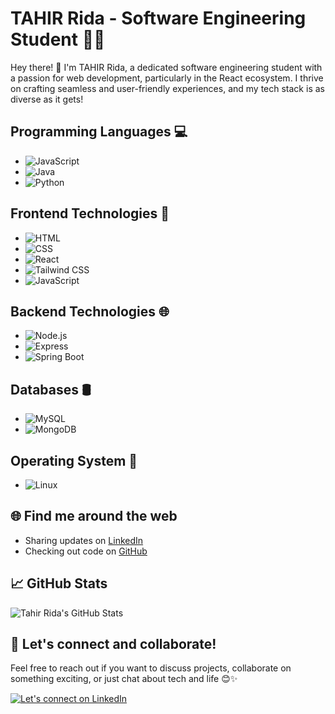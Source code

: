# TAHIR Rida - Software Engineering Student 👨‍💻

Hey there! 👋 I'm TAHIR Rida, a dedicated software engineering student with a passion for web development, particularly in the React ecosystem. I thrive on crafting seamless and user-friendly experiences, and my tech stack is as diverse as it gets!

## Programming Languages 💻

- ![JavaScript](https://img.icons8.com/color/48/000000/javascript.png)
- ![Java](https://img.icons8.com/color/48/000000/java-coffee-cup-logo.png)
- ![Python](https://img.icons8.com/color/48/000000/python.png)

## Frontend Technologies 🚀
- ![HTML](https://img.icons8.com/color/48/000000/html-5.png)
- ![CSS](https://img.icons8.com/color/48/000000/css3.png)
- ![React](https://img.icons8.com/color/48/000000/react.png)
- ![Tailwind CSS](https://img.icons8.com/color/48/000000/tailwind-css.png)
- ![JavaScript](https://img.icons8.com/color/48/000000/javascript.png)

## Backend Technologies 🌐

- ![Node.js](https://img.icons8.com/color/48/000000/nodejs.png)
- ![Express](https://img.icons8.com/color/48/000000/express.png)
- ![Spring Boot](https://img.icons8.com/color/48/000000/spring-logo.png)

## Databases 🛢️

- ![MySQL](https://img.icons8.com/color/48/000000/mysql.png)
- ![MongoDB](https://img.icons8.com/color/48/000000/mongodb.png)

## Operating System 🐧

- ![Linux](https://img.icons8.com/color/48/000000/linux.png)

## 🌐 Find me around the web

- Sharing updates on [LinkedIn]([https://www.linkedin.com/in/tahirrida/](https://www.linkedin.com/in/rida-tahir-72a2b9213/))
- Checking out code on [GitHub](https://github.com/TahirRida)

## 📈 GitHub Stats

![Tahir Rida's GitHub Stats](https://github-readme-stats.vercel.app/api?username=TahirRida&show_icons=true&hide_border=true)

## 🔧 Let's connect and collaborate!

Feel free to reach out if you want to discuss projects, collaborate on something exciting, or just chat about tech and life 😊✨

[![Let's connect on LinkedIn](https://img.shields.io/badge/Connect%20with%20me%20on-LinkedIn-blue)]([https://www.linkedin.com/in/tahirrida/](https://www.linkedin.com/in/rida-tahir-72a2b9213/)https://www.linkedin.com/in/rida-tahir-72a2b9213/)


